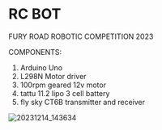 # RC BOT
FURY ROAD ROBOTIC COMPETITION 2023

COMPONENTS:
1. Arduino Uno
2. L298N Motor driver
3. 100rpm geared 12v motor
4. tattu 11.2 lipo 3 cell battery
5. fly sky CT6B transmitter and receiver
    
![20231214_143634](https://github.com/user-attachments/assets/2bebea47-0785-4d58-9349-bada1de52b15)
